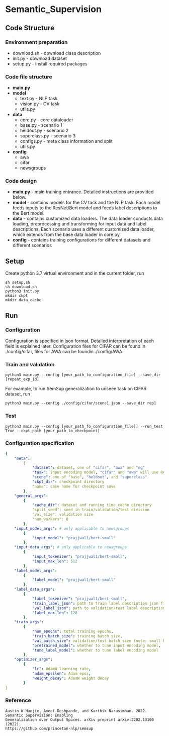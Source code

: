 # Semantic_Supervision

## Code Structure
### Environment preparation
- download.sh - download class description 
- init.py - download dataset 
- setup.py - install required packages

### Code file structure
- **main.py**
- **model** 
    - text.py - NLP task 
    - vision.py - CV task 
    - utils.py
- **data**
    - core.py - core dataloader
    - base.py - scenario 1
    - heldout.py - scenario 2
    - superclass.py - scenario 3
    - configs.py - meta class information and split
    - utils.py
- **config** 
    - awa
    - cifar
    - newsgroups

### Code design
- **main.py** - main training entrance. Detailed instructions are provided below.
- **model** - contains models for the CV task and the NLP task. Each model feeds inputs to the ResNet/Bert model and feeds label descriptions to the Bert model. 
- **data** - contains customized data loaders. The data loader conducts data loading, preprocessing and transforming for input data and label descriptions. Each scenario uses a different customized data loader, which extends from the base data loader in core.py.
- **config** - contains training configurations for different datasets and different scenarios


## Setup


Create python 3.7 virtual environment and in the current folder, run
```shell
sh setup.sh
sh download.sh
python3 init.py
mkdir ckpt
mkdir data_cache
```

## Run
### Configuration
Configuration is specified in json format. Detailed interpretation of each field is explained later. Configuration files for CIFAR can be found in ./config/cifar, files for AWA can be foundin ./config/AWA. 

### Train and validation
```shell
python3 main.py --config [your_path_to_configuration_file] --save_dir [repeat_exp_id]
```

For example, to run SemSup generalization to unseen task on CIFAR dataset, run 

```shell
python3 main.py --config ./config/cifar/scene1.json --save_dir rep1
```

### Test
```shell
python3 main.py --config [your_path_fo_configuration_file]] --run_test True --ckpt_path [your_path_to_checkpoint]
```

### Configuration specification

```yaml
{
    "meta": 
        {
            "dataset": dataset, one of "cifar", "awa" and "ng"
            "task": input encoding model, "cifar" and "awa" will use ResNetSemSup, "ng" will use BertSemSup
            "scene": one of "base", "heldout", and "superclass"
            "ckpt_dir": checkpoint directory
            "name": case name for checkpoint save
        },
    "general_args":
        {
            "cache_dir": dataset and running time cache directory
            "split_seed": seed in train/validation/test division
            "val_size": validation size
            "num_workers": 0
        },
    "input_model_args": # only applicable to newsgroups
        {
            "input_model": "prajjwal1/bert-small" 
        },
    "input_data_args": # only applicable to newsgroups
        {
            "input_tokenizer": "prajjwal1/bert-small",
            "input_max_len": 512
        },
    "label_model_args":
        {
            "label_model": "prajjwal1/bert-small"
        },
    "label_data_args":
        {
            "label_tokenizer": "prajjwal1/bert-small",
            "train_label_json": path to train label description json file,
            "val_label_json": path to validation/test label description json file,
            "label_max_len": 128
        },
    "train_args":
        {
            "num_epochs": total training epochs,
            "train_batch_size": training batch size,
            "val_batch_size": validation/test batch size (note: small batch size on test gives more stable results),
            "pretrained_model": whether to tune input encoding model,
            "tune_label_model": whether to tune label encoding model
        },
    "optimizer_args":
        {
            "lr": AdamW learning rate,
            "adam_epsilon": Adam epos,
            "weight_decay": AdamW weight decay
        }
}
```
### Reference
    Austin W Hanjie, Ameet Deshpande, and Karthik Narasimhan. 2022. Semantic Supervision: Enabling
    Generalization over Output Spaces. arXiv preprint arXiv:2202.13100 (2022).
    https://github.com/princeton-nlp/semsup
